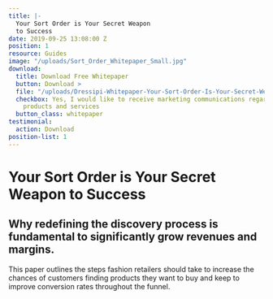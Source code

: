 ```yaml
---
title: |-
  Your Sort Order is Your Secret Weapon
  to Success
date: 2019-09-25 13:08:00 Z
position: 1
resource: Guides
image: "/uploads/Sort_Order_Whitepaper_Small.jpg"
download:
  title: Download Free Whitepaper
  button: Download >
  file: "/uploads/Dressipi-Whitepaper-Your-Sort-Order-Is-Your-Secret-Weapon-To-Success-5e4ec9.pdf"
  checkbox: Yes, I would like to receive marketing communications regarding Dressipi
    products and services
  button_class: whitepaper
testimonial:
  action: Download
position-list: 1
---
```


# Your Sort Order is Your Secret Weapon to Success

## Why redefining the discovery process is fundamental to significantly grow revenues and margins.

This paper outlines the steps fashion retailers should take to increase the chances of customers finding products they want to buy and keep to improve conversion rates throughout the funnel.
